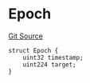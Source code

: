 # Epoch
[Git Source](https://github.com/bob-collective/bob/blob/1abe7d0a95cbaa62e47217036600733eae5f19f9/src/relay/LightRelay.sol)


```solidity
struct Epoch {
    uint32 timestamp;
    uint224 target;
}
```

